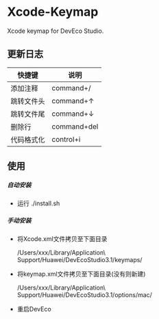 # Xcode-Keymap
Xcode keymap for DevEco Studio.



## 更新日志

| 快捷键     | 说明        |
| ---------- | ----------- |
| 添加注释   | command+/   |
| 跳转文件头 | command+↑   |
| 跳转文件尾 | command+↓   |
| 删除行     | command+del |
| 代码格式化     | control+i |



## 使用

##### 自动安装

- 运行 ./install.sh

##### 手动安装

- 将Xcode.xml文件拷贝至下面目录

  /Users/xxx/Library/Application\ Support/Huawei/DevEcoStudio3.1/keymaps/

- 将keymap.xml文件拷贝至下面目录(没有则新建)

  /Users/xxx/Library/Application\ Support/Huawei/DevEcoStudio3.1/options/mac/

- 重启DevEco
